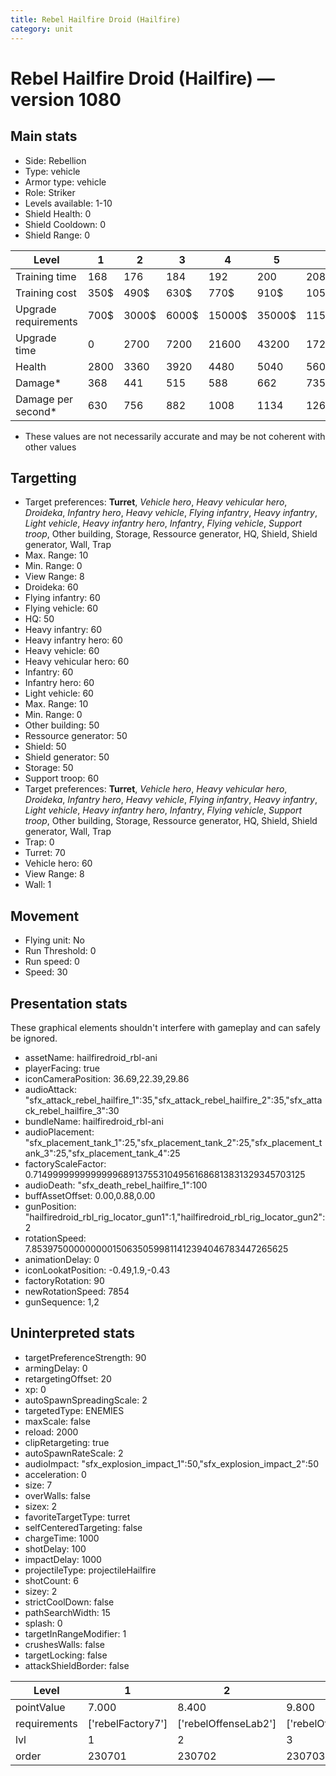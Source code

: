 ```yaml
---
title: Rebel Hailfire Droid (Hailfire)
category: unit
---
```


# Rebel Hailfire Droid (Hailfire) — version 1080

## Main stats

  * Side: Rebellion
  * Type: vehicle
  * Armor type: vehicle
  * Role: Striker
  * Levels available: 1-10
  * Shield Health: 0
  * Shield Cooldown: 0
  * Shield Range: 0

|Level               |1   |2    |3    |4     |5     |6      |7      |8      |9       |10      |
|--------------------|----|-----|-----|------|------|-------|-------|-------|--------|--------|
|Training time       |168 |176  |184  |192   |200   |208    |216    |196    |203     |210     |
|Training cost       |350$|490$ |630$ |770$  |910$  |1050$  |1190$  |1400$  |1470$   |1610$   |
|Upgrade requirements|700$|3000$|6000$|15000$|35000$|115000$|175000$|350000$|1000000$|2000000$|
|Upgrade time        |0   |2700 |7200 |21600 |43200 |172800 |259200 |432000 |604800  |864000  |
|Health              |2800|3360 |3920 |4480  |5040  |5600   |6160   |6720   |7280    |8400    |
|Damage*             |368 |441  |515  |588   |662   |735    |809    |882    |956     |1103    |
|Damage per second*  |630 |756  |882  |1008  |1134  |1260   |1386   |1512   |1638    |1890    |

* These values are not necessarily accurate and may be not coherent with other values

## Targetting

  * Target preferences: **Turret**, _Vehicle hero_, _Heavy vehicular hero_, _Droideka_, _Infantry hero_, _Heavy vehicle_, _Flying infantry_, _Heavy infantry_, _Light vehicle_, _Heavy infantry hero_, _Infantry_, _Flying vehicle_, _Support troop_, Other building, Storage, Ressource generator, HQ, Shield, Shield generator, Wall, Trap
  * Max. Range: 10
  * Min. Range: 0
  * View Range: 8
  * Droideka: 60
  * Flying infantry: 60
  * Flying vehicle: 60
  * HQ: 50
  * Heavy infantry: 60
  * Heavy infantry hero: 60
  * Heavy vehicle: 60
  * Heavy vehicular hero: 60
  * Infantry: 60
  * Infantry hero: 60
  * Light vehicle: 60
  * Max. Range: 10
  * Min. Range: 0
  * Other building: 50
  * Ressource generator: 50
  * Shield: 50
  * Shield generator: 50
  * Storage: 50
  * Support troop: 60
  * Target preferences: **Turret**, _Vehicle hero_, _Heavy vehicular hero_, _Droideka_, _Infantry hero_, _Heavy vehicle_, _Flying infantry_, _Heavy infantry_, _Light vehicle_, _Heavy infantry hero_, _Infantry_, _Flying vehicle_, _Support troop_, Other building, Storage, Ressource generator, HQ, Shield, Shield generator, Wall, Trap
  * Trap: 0
  * Turret: 70
  * Vehicle hero: 60
  * View Range: 8
  * Wall: 1

## Movement

  * Flying unit: No
  * Run Threshold: 0
  * Run speed: 0
  * Speed: 30

## Presentation stats

These graphical elements shouldn't interfere with gameplay and can safely be ignored.

  * assetName: hailfiredroid_rbl-ani
  * playerFacing: true
  * iconCameraPosition: 36.69,22.39,29.86
  * audioAttack: "sfx_attack_rebel_hailfire_1":35,"sfx_attack_rebel_hailfire_2":35,"sfx_attack_rebel_hailfire_3":30
  * bundleName: hailfiredroid_rbl-ani
  * audioPlacement: "sfx_placement_tank_1":25,"sfx_placement_tank_2":25,"sfx_placement_tank_3":25,"sfx_placement_tank_4":25
  * factoryScaleFactor: 0.71499999999999996891375531049561686813831329345703125
  * audioDeath: "sfx_death_rebel_hailfire_1":100
  * buffAssetOffset: 0.00,0.88,0.00
  * gunPosition: "hailfiredroid_rbl_rig_locator_gun1":1,"hailfiredroid_rbl_rig_locator_gun2":2
  * rotationSpeed: 7.8539750000000001506350599811412394046783447265625
  * animationDelay: 0
  * iconLookatPosition: -0.49,1.9,-0.43
  * factoryRotation: 90
  * newRotationSpeed: 7854
  * gunSequence: 1,2

## Uninterpreted stats

  * targetPreferenceStrength: 90
  * armingDelay: 0
  * retargetingOffset: 20
  * xp: 0
  * autoSpawnSpreadingScale: 2
  * targetedType: ENEMIES
  * maxScale: false
  * reload: 2000
  * clipRetargeting: true
  * autoSpawnRateScale: 2
  * audioImpact: "sfx_explosion_impact_1":50,"sfx_explosion_impact_2":50
  * acceleration: 0
  * size: 7
  * overWalls: false
  * sizex: 2
  * favoriteTargetType: turret
  * selfCenteredTargeting: false
  * chargeTime: 1000
  * shotDelay: 100
  * impactDelay: 1000
  * projectileType: projectileHailfire
  * shotCount: 6
  * sizey: 2
  * strictCoolDown: false
  * pathSearchWidth: 15
  * splash: 0
  * targetInRangeModifier: 1
  * crushesWalls: false
  * targetLocking: false
  * attackShieldBorder: false

|Level       |1                |2                   |3                   |4                   |5                   |6                   |7                   |8                   |9                   |10                   |
|------------|-----------------|--------------------|--------------------|--------------------|--------------------|--------------------|--------------------|--------------------|--------------------|---------------------|
|pointValue  |7.000            |8.400               |9.800               |11.200              |12.600              |14.000              |15.400              |16.800              |18.200              |21.000               |
|requirements|['rebelFactory7']|['rebelOffenseLab2']|['rebelOffenseLab3']|['rebelOffenseLab4']|['rebelOffenseLab5']|['rebelOffenseLab6']|['rebelOffenseLab7']|['rebelOffenseLab8']|['rebelOffenseLab9']|['rebelOffenseLab10']|
|lvl         |1                |2                   |3                   |4                   |5                   |6                   |7                   |8                   |9                   |10                   |
|order       |230701           |230702              |230703              |230704              |230705              |230706              |230707              |230708              |230709              |230710               |

